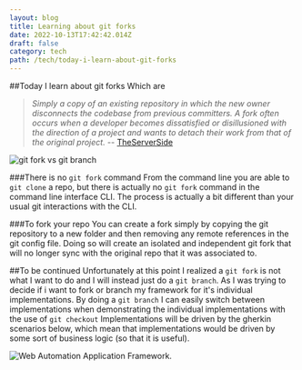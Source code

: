 ```yaml
---
layout: blog
title: Learning about git forks
date: 2022-10-13T17:42:42.014Z
draft: false
category: tech
path: /tech/today-i-learn-about-git-forks
---
```

##Today I learn about git forks
Which are

> *Simply a copy of an existing repository in which the new owner disconnects the codebase from previous committers. A fork often occurs when a developer becomes dissatisfied or disillusioned with the direction of a project and wants to detach their work from that of the original project.* -- <a href="https://www.theserverside.com/blog/Coffee-Talk-Java-News-Stories-and-Opinions/command-line-GitHub-fork-CLI-terminal-shell#:~:text=A%20fork%20in%20Git%20is,that%20of%20the%20original%20project.">TheServerSide</a>

![git fork vs git branch](/img/screen-shot-2022-10-13-at-4.19.13-pm.png "git fork vs git branch")

###There is no `git fork` command
From the command line you are able to `git clone` a repo, but there is actually no `git fork` command in the command line interface CLI. The process is actually a bit different than your usual git interactions with the CLI.

###To fork your repo
You can create a fork simply by copying the git repository to a new folder and then removing any remote references in the git config file. Doing so will create an isolated and independent git fork that will no longer sync with the original repo that it was associated to.

##To be continued
Unfortunately at this point I realized a `git fork` is not what I want to do and I will instead just do a `git branch`. As I was trying to decide if i want to fork or branch my framework for it's individual implementations.
B﻿y doing a `git branch` I can easily switch between implementations when demonstrating the individual implementations with the use of `git checkout`
I﻿mplementations will be driven by the gherkin scenarios below, which mean that implementations would be driven by some sort of business logic (so that it is useful).

![Web Automation Application Framework](/img/screen-shot-2022-10-13-at-4.06.03-pm.png "Web Automation Application Framework").